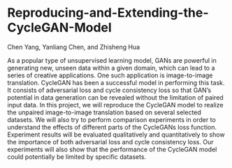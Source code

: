 # Reproducing-and-Extending-the-CycleGAN-Model

Chen Yang, Yanliang Chen, and Zhisheng Hua

As a popular type of unsupervised learning model, GANs are powerful in generating new, unseen data within a given domain, which can lead to a series of creative applications. One such application is image-to-image translation. CycleGAN has been a successful model in performing this task. It consists of adversarial loss and cycle consistency loss so that GAN’s potential in data generation can be revealed without the limitation of paired input data. In this project, we will reproduce the CycleGAN model to realize the unpaired image-to-image translation based on several selected datasets. We will also try to perform comparison experiments in order to understand the effects of different parts of the CycleGANs loss function. Experiment results will be evaluated qualitatively and quantitatively to show the importance of both adversarial loss and cycle consistency loss. Our experiments will also show that the performance of the CycleGAN model could potentially be limited by specific datasets.
